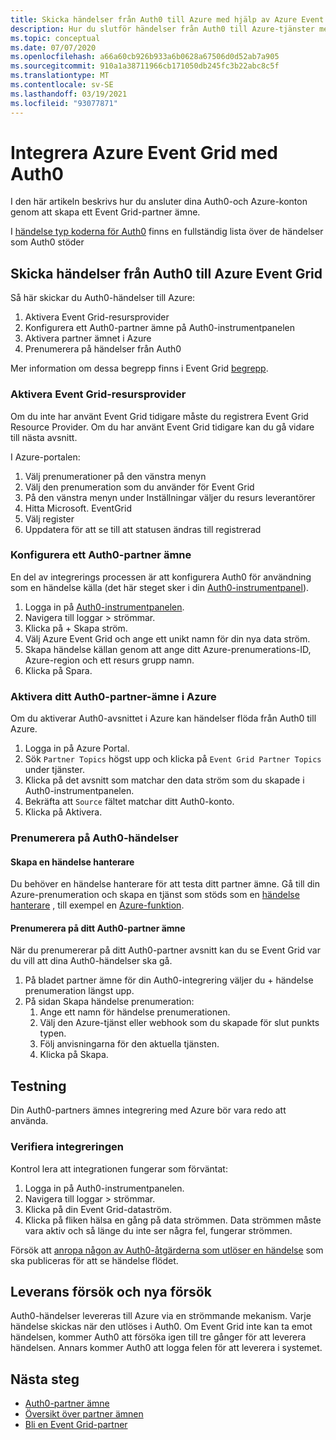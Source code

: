 ```yaml
---
title: Skicka händelser från Auth0 till Azure med hjälp av Azure Event Grid
description: Hur du slutför händelser från Auth0 till Azure-tjänster med Azure Event Grid.
ms.topic: conceptual
ms.date: 07/07/2020
ms.openlocfilehash: a66a60cb926b933a6b0628a67506d0d52ab7a905
ms.sourcegitcommit: 910a1a38711966cb171050db245fc3b22abc8c5f
ms.translationtype: MT
ms.contentlocale: sv-SE
ms.lasthandoff: 03/19/2021
ms.locfileid: "93077871"
---
```

# <a name="integrate-azure-event-grid-with-auth0"></a>Integrera Azure Event Grid med Auth0

I den här artikeln beskrivs hur du ansluter dina Auth0-och Azure-konton genom att skapa ett Event Grid-partner ämne.

I [händelse typ koderna för Auth0](https://auth0.com/docs/logs/references/log-event-type-codes) finns en fullständig lista över de händelser som Auth0 stöder

## <a name="send-events-from-auth0-to-azure-event-grid"></a>Skicka händelser från Auth0 till Azure Event Grid
Så här skickar du Auth0-händelser till Azure:

1. Aktivera Event Grid-resursprovider
1. Konfigurera ett Auth0-partner ämne på Auth0-instrumentpanelen
1. Aktivera partner ämnet i Azure
1. Prenumerera på händelser från Auth0

Mer information om dessa begrepp finns i Event Grid [begrepp](concepts.md).

### <a name="enable-event-grid-resource-provider"></a>Aktivera Event Grid-resursprovider
Om du inte har använt Event Grid tidigare måste du registrera Event Grid Resource Provider. Om du har använt Event Grid tidigare kan du gå vidare till nästa avsnitt.

I Azure-portalen:
1. Välj prenumerationer på den vänstra menyn
1. Välj den prenumeration som du använder för Event Grid
1. På den vänstra menyn under Inställningar väljer du resurs leverantörer
1. Hitta Microsoft. EventGrid
1. Välj register
1. Uppdatera för att se till att statusen ändras till registrerad

### <a name="set-up-an-auth0-partner-topic"></a>Konfigurera ett Auth0-partner ämne
En del av integrerings processen är att konfigurera Auth0 för användning som en händelse källa (det här steget sker i din [Auth0-instrumentpanel](https://manage.auth0.com/)).

1. Logga in på [Auth0-instrumentpanelen](https://manage.auth0.com/).
1. Navigera till loggar > strömmar.
1. Klicka på + Skapa ström.
1. Välj Azure Event Grid och ange ett unikt namn för din nya data ström.
1. Skapa händelse källan genom att ange ditt Azure-prenumerations-ID, Azure-region och ett resurs grupp namn. 
1. Klicka på Spara.

### <a name="activate-your-auth0-partner-topic-in-azure"></a>Aktivera ditt Auth0-partner-ämne i Azure
Om du aktiverar Auth0-avsnittet i Azure kan händelser flöda från Auth0 till Azure.

1. Logga in på Azure Portal.
1. Sök `Partner Topics` högst upp och klicka på `Event Grid Partner Topics` under tjänster.
1. Klicka på det avsnitt som matchar den data ström som du skapade i Auth0-instrumentpanelen.
1. Bekräfta att `Source` fältet matchar ditt Auth0-konto.
1. Klicka på Aktivera.

### <a name="subscribe-to-auth0-events"></a>Prenumerera på Auth0-händelser

#### <a name="create-an-event-handler"></a>Skapa en händelse hanterare
Du behöver en händelse hanterare för att testa ditt partner ämne. Gå till din Azure-prenumeration och skapa en tjänst som stöds som en [händelse hanterare](event-handlers.md) , till exempel en [Azure-funktion](custom-event-to-function.md).

#### <a name="subscribe-to-your-auth0-partner-topic"></a>Prenumerera på ditt Auth0-partner ämne
När du prenumererar på ditt Auth0-partner avsnitt kan du se Event Grid var du vill att dina Auth0-händelser ska gå.

1. På bladet partner ämne för din Auth0-integrering väljer du + händelse prenumeration längst upp.
1. På sidan Skapa händelse prenumeration:
    1. Ange ett namn för händelse prenumerationen.
    1. Välj den Azure-tjänst eller webhook som du skapade för slut punkts typen.
    1. Följ anvisningarna för den aktuella tjänsten.
    1. Klicka på Skapa.

## <a name="testing"></a>Testning
Din Auth0-partners ämnes integrering med Azure bör vara redo att använda.

### <a name="verify-the-integration"></a>Verifiera integreringen
Kontrol lera att integrationen fungerar som förväntat:

1. Logga in på Auth0-instrumentpanelen.
1. Navigera till loggar > strömmar.
1. Klicka på din Event Grid-dataström.
1. Klicka på fliken hälsa en gång på data strömmen. Data strömmen måste vara aktiv och så länge du inte ser några fel, fungerar strömmen.

Försök att [anropa någon av Auth0-åtgärderna som utlöser en händelse](https://auth0.com/docs/logs/references/log-event-type-codes) som ska publiceras för att se händelse flödet.

## <a name="delivery-attempts-and-retries"></a>Leverans försök och nya försök
Auth0-händelser levereras till Azure via en strömmande mekanism. Varje händelse skickas när den utlöses i Auth0. Om Event Grid inte kan ta emot händelsen, kommer Auth0 att försöka igen till tre gånger för att leverera händelsen. Annars kommer Auth0 att logga felen för att leverera i systemet.

## <a name="next-steps"></a>Nästa steg

- [Auth0-partner ämne](auth0-overview.md)
- [Översikt över partner ämnen](partner-events-overview.md)
- [Bli en Event Grid-partner](partner-onboarding-overview.md)